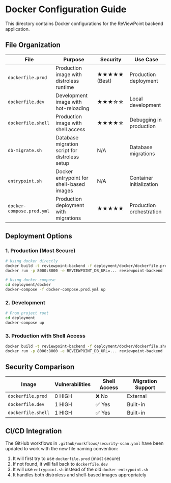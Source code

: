 # Docker Configuration Guide

This directory contains Docker configurations for the ReViewPoint backend application.

## File Organization

| File                   | Purpose                                           | Security       | Use Case                   |
|------------------------|---------------------------------------------------|----------------|----------------------------|
| `dockerfile.prod`      | Production image with distroless runtime          | ★★★★★ (Best)   | Production deployment      |
| `dockerfile.dev`       | Development image with hot-reloading              | ★★★☆☆          | Local development          |
| `dockerfile.shell`     | Production image with shell access                | ★★★★☆          | Debugging in production    |
| `db-migrate.sh`        | Database migration script for distroless setup    | N/A            | Database migrations        |
| `entrypoint.sh`        | Docker entrypoint for shell-based images          | N/A            | Container initialization   |
| `docker-compose.prod.yml` | Production deployment with migrations          | ★★★★★          | Production orchestration   |

## Deployment Options

### 1. Production (Most Secure)

```bash
# Using docker directly
docker build -t reviewpoint-backend -f deployment/docker/dockerfile.prod .
docker run -p 8000:8000 -e REVIEWPOINT_DB_URL=... reviewpoint-backend

# Using docker-compose
cd deployment/docker
docker-compose -f docker-compose.prod.yml up
```

### 2. Development

```bash
# From project root
cd deployment
docker-compose up
```

### 3. Production with Shell Access

```bash
docker build -t reviewpoint-backend -f deployment/docker/dockerfile.shell .
docker run -p 8000:8000 -e REVIEWPOINT_DB_URL=... reviewpoint-backend
```

## Security Comparison

| Image                   | Vulnerabilities | Shell Access | Migration Support |
|-------------------------|----------------|--------------|-------------------|
| `dockerfile.prod`       | 0 HIGH         | ❌ No        | External          |
| `dockerfile.dev`        | 1 HIGH         | ✅ Yes       | Built-in          |
| `dockerfile.shell`      | 1 HIGH         | ✅ Yes       | Built-in          |

## CI/CD Integration

The GitHub workflows in `.github/workflows/security-scan.yaml` have been updated to work with the new file naming convention:

1. It will first try to use `dockerfile.prod` (most secure)
2. If not found, it will fall back to `dockerfile.dev`
3. It will use `entrypoint.sh` instead of the old `docker-entrypoint.sh`
4. It handles both distroless and shell-based images appropriately
